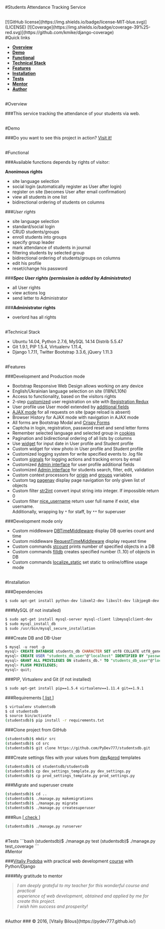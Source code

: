 #Students Attendance Tracking Service

<br>
[![GitHub license](https://img.shields.io/badge/license-MIT-blue.svg)](LICENSE)
[![Coverage](https://img.shields.io/badge/coverage-39%25-red.svg)](https://github.com/kmike/django-coverage)

<br>
#Quick links

- [**Overview**](#overview)
- [**Demo**](#demo)
- [**Functional**](#functional)
- [**Technical Stack**](#technical-stack)
- [**Features**](#features)
- [**Installation**](#installation)
- [**Tests**](#tests)
- [**Mentor**](#mentor)
- [**Author**](#author)

<br>
#Overview

###This service tracking the attendance of your students via web.

<br>
#Demo

###Do you want to see this project in action? [Visit it!](http://104.236.69.146/)

<br>
#Functional

###Available functions depends by rights of visitor:

**Anonimous rights**

- site language selection
- social login (automatically register as User after login)
- register on site (becomes User after email confirmation)
- view all students in one list
- bidirectional ordering of students on columns



###*User rights*

- site language selection
- standard/social login
- CRUD students/groups
- enroll students into groups
- specify group leader
- mark attendance of students in journal
- filtering students by selected group
- bidirectional ordering of students/groups on columns
- edit his profile
- reset/change his password

###***Spec User rights (permission is added by Administrator)***

- all User rights
- view actions log
- send letter to Administrator

###**Administrator rights**

- overlord has all rights

<br>
#Technical Stack

- Ubuntu 14.04, Python 2.7.6, MySQL 14.14 Distrib 5.5.47
- Git 1.9.1, PIP 1.5.4, Virtualenv 1.11.4, 
- Django 1.7.11, Twitter Bootstrap 3.3.6, jQuery 1.11.3

<br>
#Features

###Development and Production mode
- Bootstrap Responsive Web Design allows working on any device
- English/Ukrainian language selection on site (I18N/L10N)
- Access to functionality, based on the visitors rights
- 2-step [customized](stud_auth/views.py) user registration on site with [Registration Redux](http://django-registration-redux.readthedocs.io/en/latest/)
- User profile use User model extended by [additional fields](stud_auth/models.py)
- [AJAX mode](students/static/js/main.js) for all requests on site (page reload is absent)
- Browser History for AJAX mode with navigation in AJAX mode
- All forms are Bootstrap Modal and [Crispy Forms](http://django-crispy-forms.readthedocs.io/en/latest/)
- Captcha in login, registration, password reset and send letter forms
- Remember selected language and selected group in [cookies](https://plugins.jquery.com/cookie/)
- Pagination and bidirectional ordering of all lists by columns
- Use [widget](http://eonasdan.github.io/bootstrap-datetimepicker/) for input date in User profile and Student profile
- Custom widget for view photo in User profile and Student profile
- Customized logging system for write specified events to .log file
- Custom [signals](students/signals.py) for logging actions and tracking errors by email
- Customized [Admin interface](stud_auth/admin.py) for user profile additional fields
- Customized [Admin interface](students/admin.py) for students search, filter, edit, validation
- Custom context processors for [origin](studentsdb/context_processors.py) and [groups](students/context_processors.py) variables
- Custom tag [pagenav](students/templatetags/pagenav.py) display page navigation for only given list of objects
- Custom filter [str2int](students/templatetags/str2int.py) convert input string into integer. If impossible return 0
- Custom filter [nice_username](students/templatetags/nice_username.py) return user full name if exist, else username.  
Additionally, wrapping by `*` for staff, by `**` for superuser

###Development mode only
- Custom middleware [DBTimeMiddleware](studentsdb/middleware.py) display DB queries count and time
- Custom middleware [RequestTimeMiddleware](studentsdb/middleware.py) display request time
- Custom commands [stcount](students/management/commands/stcount.py) prints number of specified objects in a DB
- Custom commands [filldb](students/management/commands/fill_db.py) creates specified number (1..10) of objects in DB
- Custom commands [localize_static](students/management/commands/localize_static.py) set static to online/offline usage mode

<br>
#Installation

###Dependencies
```bash
$ sudo apt-get install python-dev libxml2-dev libxslt-dev libjpeg8-dev zlib1g-dev
```
###MySQL (if not installed)
```bash
$ sudo apt-get install mysql-server mysql-client libmysqlclient-dev
$ sudo mysql_install_db
$ sudo /usr/bin/mysql_secure_installation
```
###Create DB and DB-User
```sql
$ mysql -u root -p
mysql> CREATE DATABASE students_db CHARACTER SET utf8 COLLATE utf8_general_ci;
mysql> CREATE USER "students_db_user"@"localhost" IDENTIFIED BY "password";
mysql> GRANT ALL PRIVILEGES ON students_db.* TO "students_db_user"@"localhost";
mysql> FLUSH PRIVILEGES;
mysql> quit;
```
###PIP, Virtualenv and Git (if not installed)
```bash
$ sudo apt-get install pip==1.5.4 virtualenv==1.11.4 git==1.9.1
```
###Requirements [[ list ](requirements.txt)]
```bash
$ virtualenv studentsdb
$ cd studentsdb
$ source bin/activate
(studentsdb)$ pip install -r requirements.txt
```
###Clone project from GitHub
```bash
(studentsdb)$ mkdir src
(studentsdb)$ cd src
(studentsdb)$ git clone https://github.com/PyDev777/studentsdb.git
```
###Create settings files with your values from [dev](studentsdb/dev_settings_template.py)&[prod](studentsdb/prod_settings_template.py) templates
```bash
(studentsdb)$ cd studentsdb/studentsdb
(studentsdb)$ cp dev_settings_template.py dev_settings.py
(studentsdb)$ cp prod_settings_template.py prod_settings.py
```
###Migrate and superuser create
```bash
(studentsdb)$ cd ..
(studentsdb)$ ./manage.py makemigrations
(studentsdb)$ ./manage.py migrate
(studentsdb)$ ./manage.py createsuperuser
```
###Run [[ check ](http://localhost:8000/)]
```bash
(studentsdb)$ ./manage.py runserver
```

<br>
#Tests
```bash
(studentsdb)$ ./manage.py test
(studentsdb)$ ./manage.py test_coverage
```

<br>
#Mentor

###[Vitaliy Podoba](http://www.vitaliypodoba.com/) with practical web development [course](http://www.vitaliypodoba.com/books/django-for-beginners/) with Python/Django

####My gratitude to mentor
>*I am deeply grateful to my teacher for this wonderful course and practical  
>experience of web development, obtained and applied by me for create this project.  
>I wish him success and prosperity!*

<br>
#Author
### &copy; 2016, [Vitaliy Bilous](https://pydev777.github.io/)
